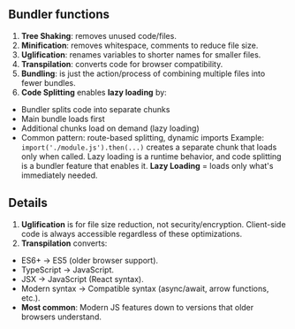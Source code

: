 ## Bundler functions

1. __Tree Shaking__: removes unused code/files.
2. __Minification__: removes whitespace, comments to reduce file size.
3. __Uglification__: renames variables to shorter names for smaller files.
4. __Transpilation__: converts code for browser compatibility.
5. __Bundling__: is just the action/process of combining multiple files into fewer bundles.
6. __Code Splitting__ enables __lazy loading__ by:
- Bundler splits code into separate chunks
- Main bundle loads first
- Additional chunks load on demand (lazy loading)
- Common pattern: route-based splitting, dynamic imports
Example: ```import('./module.js').then(...)``` creates a separate chunk that loads only when called.
Lazy loading is a runtime behavior, and code splitting is a bundler feature that enables it.
__Lazy Loading__ = loads only what's immediately needed.

## Details 
1. __Uglification__ is for file size reduction, not security/encryption. Client-side code is always accessible regardless of these optimizations.
2. __Transpilation__ converts:
- ES6+ → ES5 (older browser support).
- TypeScript → JavaScript.
- JSX → JavaScript (React syntax).
- Modern syntax → Compatible syntax (async/await, arrow functions, etc.).
- __Most common__: Modern JS features down to versions that older browsers understand.
